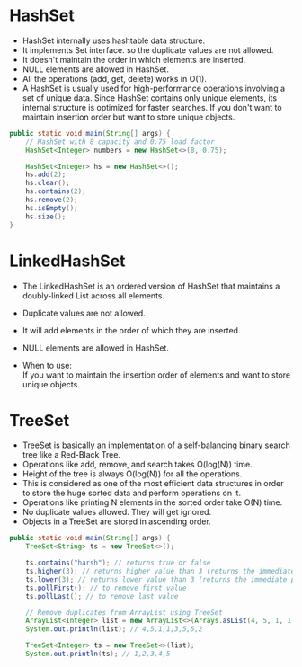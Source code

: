 # HashSet

- HashSet internally uses hashtable data structure.
- It implements Set interface. so the duplicate values are not allowed.
- It doesn't maintain the order in which elements are inserted.
- NULL elements are allowed in HashSet.
- All the operations (add, get, delete) works in O(1).
- A HashSet is usually used for high-performance operations involving a set of unique data. Since HashSet contains only
  unique elements, its internal structure is optimized for faster searches.
  If you don't want to maintain insertion order but want to store unique objects.

```java
public static void main(String[] args) {
    // HashSet with 8 capacity and 0.75 load factor
    HashSet<Integer> numbers = new HashSet<>(8, 0.75);

    HashSet<Integer> hs = new HashSet<>();
    hs.add(2);
    hs.clear();
    hs.contains(2);
    hs.remove(2);
    hs.isEmpty();
    hs.size();
}
```

# LinkedHashSet

- The LinkedHashSet is an ordered version of HashSet that maintains a doubly-linked List across all elements.
- Duplicate values are not allowed.
- It will add elements in the order of which they are inserted.
- NULL elements are allowed in HashSet.

- When to use: <br />
  If you want to maintain the insertion order of elements and want to store unique objects.

# TreeSet

- TreeSet is basically an implementation of a self-balancing binary search tree like a Red-Black Tree.
- Operations like add, remove, and search takes O(log(N)) time.
- Height of the tree is always O(log(N)) for all the operations.
- This is considered as one of the most efficient data structures in order to store the huge sorted data and perform
  operations on it.
- Operations like printing N elements in the sorted order take O(N) time.
- No duplicate values allowed. They will get ignored.
- Objects in a TreeSet are stored in ascending order.

```java
public static void main(String[] args) {
    TreeSet<String> ts = new TreeSet<>();

    ts.contains("harsh"); // returns true or false
    ts.higher(3); // returns higher value than 3 (returns the immediate next value of 3)
    ts.lower(3); // returns lower value than 3 (returns the immediate previous value of 3)
    ts.pollFirst(); // to remove first value
    ts.pollLast(); // to remove last value

    // Remove duplicates from ArrayList using TreeSet
    ArrayList<Integer> list = new ArrayList<>(Arrays.asList(4, 5, 1, 1, 3, 5, 5, 2));
    System.out.println(list); // 4,5,1,1,3,5,5,2

    TreeSet<Integer> ts = new TreeSet<>(list);
    System.out.println(ts); // 1,2,3,4,5
```
